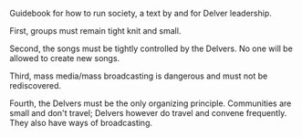 Guidebook for how to run society, a text by and for Delver leadership. 

First, groups must remain tight knit and small.  

Second, the songs must be tightly controlled by the Delvers. No one will be allowed to create new songs. 

Third, mass media/mass broadcasting is dangerous and must not be rediscovered.

Fourth, the Delvers must be the only organizing principle. Communities are small and don't travel; Delvers however do travel and convene frequently.  They also have ways of broadcasting. 

